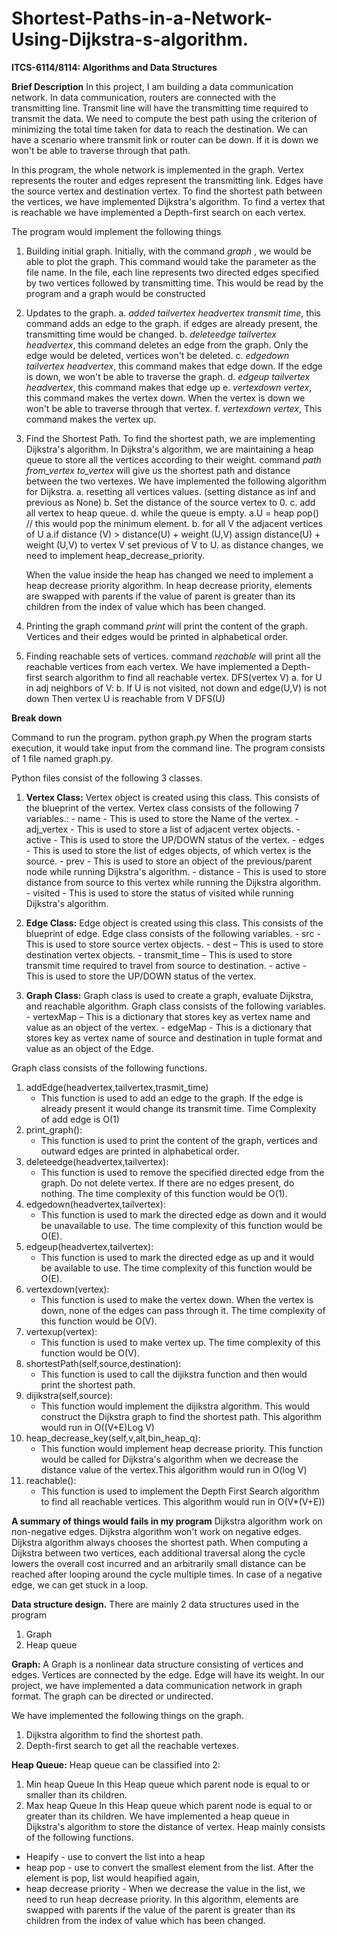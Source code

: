 # Shortest-Paths-in-a-Network-Using-Dijkstra-s-algorithm.


**ITCS-6114/8114: Algorithms and Data Structures**

**Brief Description**
In this project, I am building a data communication network. In data communication, routers are connected with the transmitting line. 
Transmit line will have the transmitting time required to transmit the data. We need to compute the best path using the criterion of minimizing 
the total time taken for data to reach the destination. We can have a scenario where transmit link or router can be down. If it is down we won't be able to traverse through that path. 

In this program, the whole network is implemented in the graph. Vertex represents the router and edges represent the transmitting link. 
Edges have the source vertex and destination vertex. To find the shortest path between the vertices, we have implemented Dijkstra's algorithm. 
To find a vertex that is reachable we have implemented a Depth-first search on each vertex.

The program would implement the following things
1. Building initial graph.
    Initially, with the command *graph <filename>*, we would be able to plot the graph. This command would take the parameter as the file name. 
    In the file, each line represents two directed edges specified by two vertices followed by transmitting time. This would be read by the program and a graph would be constructed 
2. Updates to the graph.
    a. *added tailvertex headvertex transmit time*, this command adds an edge to the graph. if edges are already present, the transmitting time would be changed. 
    b. *deleteedge tailvertex headvertex*, this command deletes an edge from the graph. Only the edge would be deleted, vertices won't be deleted.
    c. *edgedown tailvertex headvertex*, this command makes that edge down. If the edge is down, we won't be able to traverse the graph.
    d. *edgeup tailvertex headvertex*, this command makes that edge up
    e. *vertexdown vertex*, this command makes the vertex down. When the vertex is down we won't be able to traverse through that vertex.
    f. *vertexdown vertex*, This command makes the vertex up.

3. Find the Shortest Path.
    To find the shortest path, we are implementing Dijkstra's algorithm. In Dijkstra's algorithm, we are maintaining a heap queue to store all the vertices according to their weight. 
command *path from_vertex to_vertex* will give us the shortest path and distance between the two vertexes. We have implemented the following algorithm for Dijkstra.
        a. resetting all vertices values. (setting distance as inf and previous  as None)
        b. Set the distance of the source vertex to 0.
        c. add all vertex to heap queue.
        d. while the queue is empty.
            a.U = heap pop() // this would pop the minimum element.
            b. for all V the adjacent vertices of U
                a.if distance (V) > distance(U) + weight (U,V)
                    assign distance(U) + weight (U,V) to vertex V
                    set previous of V to U.
                    as distance changes, we need to implement 	heap_decrease_priority.
    
    When the value inside the heap has changed we need to implement a heap decrease priority algorithm. In heap decrease priority, 
    elements are swapped with parents if the value of parent is greater than its children from the index of value which has been changed.

4. Printing the graph
    command *print* will print the content of the graph. Vertices and their edges would be printed in alphabetical order.
5. Finding reachable sets of vertices.
    command *reachable* will print all the reachable vertices from each vertex. We have implemented a Depth-first search algorithm to find all reachable vertex.
    DFS(vertex V)
    a. for U in adj neighbors of V:
    b. If U is not visited, not down and edge(U,V) is not down
        Then vertex U is reachable from V
        DFS(U)


 
**Break down**
  
  
Command to run the program.
python graph.py
When the program starts execution, it would take input from the command line.
The program consists of 1 file named graph.py. 

Python files consist of the following 3 classes.
1. **Vertex Class:**
    	Vertex object is created using this class. This consists of the blueprint of the vertex.
    	Vertex class consists of the following 7 variables.:
    		- name - This is used to store the Name of the vertex.
        	- adj_vertex - This is used to store a list of adjacent vertex objects.
        	- active - This is used to store the UP/DOWN status of the vertex. 
        	- edges - This is used to store the list of edges objects, of which vertex is the source.
        	- prev - This is used to store an object of the previous/parent node while running Dijkstra's algorithm.
        	- distance - This is used to store distance from source to this vertex while running the Dijkstra algorithm.
        	- visited - This is used to store the status of visited while running Dijkstra's algorithm.
2. **Edge Class:**
	Edge object is created using this class. This consists of the blueprint of edge.
	Edge class consists of the following variables.
       - src - This is used to store source vertex objects.
       - dest – This is used to store destination vertex objects.
       - transmit_time – This is used to store transmit time required to travel from source to destination.
       - active - This is used to store the UP/DOWN status of the vertex. 


3. **Graph Class:**
	Graph class is used to create a graph, evaluate Dijkstra, and reachable algorithm.
	Graph class consists of the following variables.
	    - vertexMap – This is a dictionary that stores key as vertex name and value as an object of the vertex.
        - edgeMap - This is a dictionary that stores key as vertex name of source and destination in tuple format and value as an object of the Edge.

Graph class consists of the following functions.
1.	addEdge(headvertex,tailvertex,trasmit_time)
	- This function is used to add an edge to the graph. If the edge is already present it would change its transmit time.
	Time Complexity of add edge is O(1)
2.	print_graph():
	- This function is used to print the content of the graph, vertices and outward edges are printed in alphabetical order.
3.	deleteedge(headvertex,tailvertex):
	- This function is used to remove the specified directed edge from the graph. Do not delete vertex. If there are no edges present, do nothing. The time complexity of this function would be O(1).
4.	edgedown(headvertex,tailvertex):
	- This function is used to mark the directed edge as down and it would be unavailable to use. The time complexity of this function would be O(E).
5.	edgeup(headvertex,tailvertex):
	- This function is used to mark the directed edge as up and it would be available to use. The time complexity of this function would be O(E).
6.	vertexdown(vertex):
	- This function is used to make the vertex down. When the vertex is down, none of the edges can pass through it. The time complexity of this function would be O(V).
7.	vertexup(vertex):
	- This function is used to make vertex up. The time complexity of this function would be O(V).
8.	shortestPath(self,source,destination):
	- This function is used to call the dijikstra function and then would print the shortest path.
9.	dijikstra(self,source):
	- This function would implement the dijikstra algorithm. This would construct the Dijkstra graph to find the shortest path. This algorithm would run in O((V+E)Log V)
10.	heap_decrease_key(self,v,alt,bin_heap_q):
	- This function would implement heap decrease priority. This function would be called for Dijkstra's algorithm when we decrease the distance value of the vertex.This algorithm would run in O(log V)
11.	reachable():
	- This function is used to implement the Depth First Search algorithm to find all reachable vertices. This algorithm would run in O(V*(V+E))



**A summary of things would fails in my program**
Dijkstra algorithm work on non-negative edges. Dijkstra algorithm won't work on negative edges. Dijkstra algorithm always chooses the shortest path. When computing a Dijkstra between two vertices, each additional traversal along the cycle lowers the overall cost incurred and an arbitrarily small distance can be reached after looping around the cycle multiple times. In case of a negative edge, we can get stuck in a loop.

**Data structure design.**
There are mainly 2 data structures used in the program
1. Graph
2. Heap queue

**Graph:**
A Graph is a nonlinear data structure consisting of vertices and edges. Vertices are connected by the edge. Edge will have its weight. In our project, we have implemented a data communication network in graph format. The graph can be directed or undirected.

We have implemented the following things on the graph.
1. Dijkstra algorithm to find the shortest path.
2. Depth-first search to get all the reachable vertexes.

**Heap Queue:**
Heap queue can be classified into 2:
1. Min heap Queue
    In this Heap queue which parent node is equal to or smaller than its children.
2. Max heap Queue
    In this Heap queue which parent node is equal to or greater than its children.
We have implemented a heap queue in Dijkstra's algorithm to store the distance of vertex.
Heap mainly consists of the following functions.
- Heapify - use to convert the list into a heap
- heap pop - use to convert the smallest element from the list. After the element is pop, list would heapified again,
- heap decrease priority - When we decrease the value in the list, we need to run heap decrease priority. In this algorithm, elements are swapped with parents if the value of the parent is greater than its children from the index of value which has been changed.
